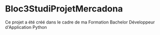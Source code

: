 # Bloc3StudiProjetMercadona

Ce projet a été créé dans le cadre de ma Formation Bachelor Développeur d'Application Python
